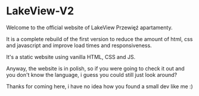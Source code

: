 # LakeView-V2

Welcome to the official website of LakeView Przewięź apartamenty.

It is a complete rebuild of the first version to reduce the amount of html, css and javascript and improve load times and responsiveness.

It's a static website using vanilla HTML, CSS and JS.

Anyway, the website is in polish, so if you were going to check it out and you don't know the language, i guess you could still just look around?

Thanks for coming here, i have no idea how you found a small dev like me :)
